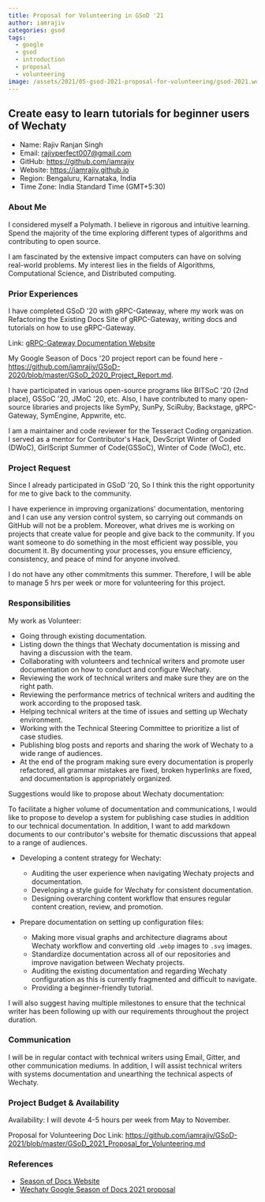 ```yaml
---
title: Proposal for Volunteering in GSoD '21
author: iamrajiv
categories: gsod
tags:
  - google
  - gsod
  - introduction
  - proposal
  - volunteering
image: /assets/2021/05-gsod-2021-proposal-for-volunteering/gsod-2021.webp
---
```


## Create easy to learn tutorials for beginner users of Wechaty

- Name: Rajiv Ranjan Singh
- Email: rajivperfect007@gmail.com
- GitHub: <https://github.com/iamrajiv>
- Website: <https://iamrajiv.github.io>
- Region: Bengaluru, Karnataka, India
- Time Zone: India Standard Time (GMT+5:30)

### About Me

I considered myself a Polymath. I believe in rigorous and intuitive learning. Spend the majority of the time exploring different types of algorithms and contributing to open source.

I am fascinated by the extensive impact computers can have on solving real-world problems. My interest lies in the fields of Algorithms, Computational Science, and Distributed computing.

### Prior Experiences

I have completed GSoD '20 with gRPC-Gateway, where my work was on Refactoring the Existing Docs Site of gRPC-Gateway, writing docs and tutorials on how to use gRPC-Gateway.

Link: [gRPC-Gateway Documentation Website](https://grpc-ecosystem.github.io/grpc-gateway/)

My Google Season of Docs '20 project report can be found here - <https://github.com/iamrajiv/GSoD-2020/blob/master/GSoD_2020_Project_Report.md>.

I have participated in various open-source programs like BITSoC '20 (2nd place), GSSoC '20, JMoC '20, etc. Also, I have contributed to many open-source libraries and projects like SymPy, SunPy, SciRuby, Backstage, gRPC-Gateway, SymEngine, Appwrite, etc.

I am a maintainer and code reviewer for the Tesseract Coding organization. I served as a mentor for Contributor's Hack, DevScript Winter of Coded (DWoC), GirlScript Summer of Code(GSSoC), Winter of Code (WoC), etc.

### Project Request

Since I already participated in GSoD '20, So I think this the right opportunity for me to give back to the community.

I have experience in improving organizations' documentation, mentoring and I can use any version control system, so carrying out commands on GitHub will not be a problem. Moreover, what drives me is working on projects that create value for people and give back to the community. If you want someone to do something in the most efficient way possible, you document it. By documenting your processes, you ensure efficiency, consistency, and peace of mind for anyone involved.

I do not have any other commitments this summer. Therefore, I will be able to manage 5 hrs per week or more for volunteering for this project.

### Responsibilities

My work as Volunteer:

- Going through existing documentation.
- Listing down the things that Wechaty documentation is missing and having a discussion with the team.
- Collaborating with volunteers and technical writers and promote user documentation on how to conduct and configure Wechaty.
- Reviewing the work of technical writers and make sure they are on the right path.
- Reviewing the performance metrics of technical writers and auditing the work according to the proposed task.
- Helping technical writers at the time of issues and setting up Wechaty environment.
- Working with the Technical Steering Committee to prioritize a list of case studies.
- Publishing blog posts and reports and sharing the work of Wechaty to a wide range of audiences.
- At the end of the program making sure every documentation is properly refactored, all grammar mistakes are fixed, broken hyperlinks are fixed, and documentation is appropriately organized.

Suggestions would like to propose about Wechaty documentation:

To facilitate a higher volume of documentation and communications, I would like to propose to develop a system for publishing case studies in addition to our technical documentation. In addition, I want to add markdown documents to our contributor's website for thematic discussions that appeal to a range of audiences.

- Developing a content strategy for Wechaty:

  - Auditing the user experience when navigating Wechaty projects and documentation.
  - Developing a style guide for Wechaty for consistent documentation.
  - Designing overarching content workflow that ensures regular content creation, review, and promotion.

- Prepare documentation on setting up configuration files:

  - Making more visual graphs and architecture diagrams about Wechaty workflow and converting old `.webp` images to `.svg` images.
  - Standardize documentation across all of our repositories and improve navigation between Wechaty projects.
  - Auditing the existing documentation and regarding Wechaty configuration as this is currently fragmented and difficult to navigate.
  - Providing a beginner-friendly tutorial.

I will also suggest having multiple milestones to ensure that the technical writer has been following up with our requirements throughout the project duration.

### Communication

I will be in regular contact with technical writers using Email, Gitter, and other communication mediums. In addition, I will assist technical writers with systems documentation and unearthing the technical aspects of Wechaty.

### Project Budget & Availability

Availability: I will devote 4-5 hours per week from May to November.

Proposal for Volunteering Doc Link: <https://github.com/iamrajiv/GSoD-2021/blob/master/GSoD_2021_Proposal_for_Volunteering.md>

### References

- [Season of Docs Website](https://developers.google.com/season-of-docs/docs)
- [Wechaty Google Season of Docs 2021 proposal](https://wechaty.js.org/docs/gsod/2021/)
